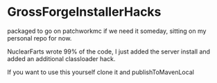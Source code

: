 # GrossForgeInstallerHacks
packaged to go on patchworkmc if we need it someday, sitting on my personal repo for now.

NuclearFarts wrote 99% of the code, I just added the server install and added an additional classloader hack.

If you want to use this yourself clone it and publishToMavenLocal